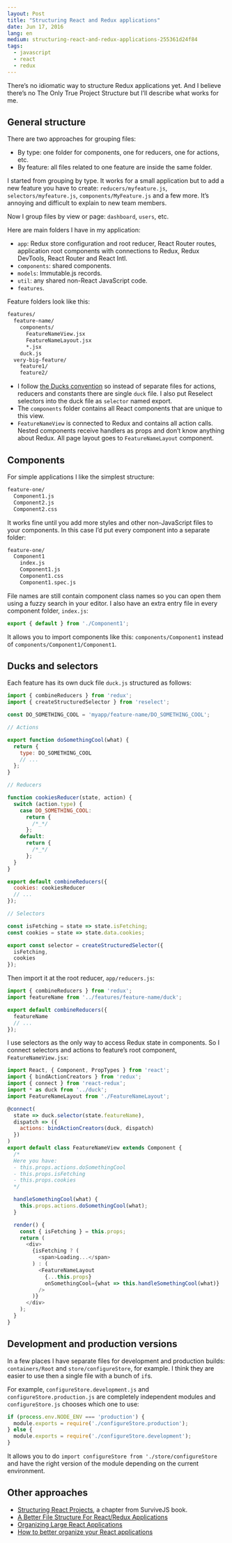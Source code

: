 ```yaml
---
layout: Post
title: "Structuring React and Redux applications"
date: Jun 17, 2016
lang: en
medium: structuring-react-and-redux-applications-255361d24f84
tags:
  - javascript
  - react
  - redux
---
```


There’s no idiomatic way to structure Redux applications yet. And I believe there’s no The Only True Project Structure but I’ll describe what works for me.

## General structure

There are two approaches for grouping files:

* By type: one folder for components, one for reducers, one for actions, etc.
* By feature: all files related to one feature are inside the same folder.

I started from grouping by type. It works for a small application but to add a new feature you have to create: `reducers/myfeature.js`, `selectors/myfeature.js`, `components/MyFeature.js` and a few more. It’s annoying and difficult to explain to new team members.

Now I group files by view or page: `dashboard`, `users`, etc.

Here are main folders I have in my application:

* `app`: Redux store configuration and root reducer, React Router routes, application root components with connections to Redux, Redux DevTools, React Router and React Intl.
* `components`: shared components.
* `models`: Immutable.js records.
* `util`: any shared non-React JavaScript code.
* `features`.

<!--more-->

Feature folders look like this:

```bash
features/
  feature-name/
    components/
      FeatureNameView.jsx
      FeatureNameLayout.jsx
      *.jsx
    duck.js
  very-big-feature/
    feature1/
    feature2/
```

* I follow [the Ducks convention](https://github.com/erikras/ducks-modular-redux) so instead of separate files for actions, reducers and constants there are single `duck` file. I also put Reselect selectors into the duck file as `selector` named export.
* The `components` folder contains all React components that are unique to this view.
* `FeatureNameView` is connected to Redux and contains all action calls. Nested components receive handlers as props and don’t know anything about Redux. All page layout goes to `FeatureNameLayout` component.

## Components

For simple applications I like the simplest structure:

```bash
feature-one/
  Component1.js
  Component2.js
  Component2.css
```

It works fine until you add more styles and other non-JavaScript files to your components. In this case I’d put every component into a separate folder:

```bash
feature-one/
  Component1
    index.js
    Component1.js
    Component1.css
    Component1.spec.js
```

File names are still contain component class names so you can open them using a fuzzy search in your editor. I also have an extra entry file in every component folder, `index.js`:

```javascript
export { default } from './Component1';
```

It allows you to import components like this: `components/Component1` instead of `components/Component1/Component1`.

## Ducks and selectors

Each feature has its own duck file `duck.js` structured as follows:

```javascript
import { combineReducers } from 'redux';
import { createStructuredSelector } from 'reselect';

const DO_SOMETHING_COOL = 'myapp/feature-name/DO_SOMETHING_COOL';

// Actions

export function doSomethingCool(what) {
  return {
    type: DO_SOMETHING_COOL
    // ...
  };
}

// Reducers

function cookiesReducer(state, action) {
  switch (action.type) {
    case DO_SOMETHING_COOL:
      return {
        /*_*/
      };
    default:
      return {
        /*_*/
      };
  }
}

export default combineReducers({
  cookies: cookiesReducer
  // ...
});

// Selectors

const isFetching = state => state.isFetching;
const cookies = state => state.data.cookies;

export const selector = createStructuredSelector({
  isFetching,
  cookies
});
```

Then import it at the root reducer, `app/reducers.js`:

```javascript
import { combineReducers } from 'redux';
import featureName from '../features/feature-name/duck';

export default combineReducers({
  featureName
  // ...
});
```

I use selectors as the only way to access Redux state in components. So I connect selectors and actions to feature’s root component, `FeatureNameView.jsx`:

```javascript
import React, { Component, PropTypes } from 'react';
import { bindActionCreators } from 'redux';
import { connect } from 'react-redux';
import * as duck from '../duck';
import FeatureNameLayout from './FeatureNameLayout';

@connect(
  state => duck.selector(state.featureName),
  dispatch => ({
    actions: bindActionCreators(duck, dispatch)
  })
)
export default class FeatureNameView extends Component {
  /*
  Here you have:
  - this.props.actions.doSomethingCool
  - this.props.isFetching
  - this.props.cookies
  */

  handleSomethingCool(what) {
    this.props.actions.doSomethingCool(what);
  }

  render() {
    const { isFetching } = this.props;
    return (
      <div>
        {isFetching ? (
          <span>Loading...</span>
        ) : (
          <FeatureNameLayout
            {...this.props}
            onSomethingCool={what => this.handleSomethingCool(what)}
          />
        )}
      </div>
    );
  }
}
```

## Development and production versions

In a few places I have separate files for development and production builds: `containers/Root` and `store/configureStore`, for example. I think they are easier to use then a single file with a bunch of `if`s.

For example, `configureStore.development.js` and `configureStore.production.js` are completely independent modules and `configureStore.js` chooses which one to use:

```javascript
if (process.env.NODE_ENV === 'production') {
  module.exports = require('./configureStore.production');
} else {
  module.exports = require('./configureStore.development');
}
```

It allows you to do `import configureStore from './store/configureStore` and have the right version of the module depending on the current environment.

## Other approaches

* [Structuring React Projects](https://survivejs.com/webpack_react/structuring_react_projects/), a chapter from SurviveJS book.
* [A Better File Structure For React/Redux Applications](https://marmelab.com/blog/2015/12/17/react-directory-structure.html)
* [Organizing Large React Applications](http://engineering.kapost.com/2016/01/organizing-large-react-applications/)
* [How to better organize your React applications](https://medium.com/@alexmngn/how-to-better-organize-your-react-applications-2fd3ea1920f1#.sbykc54ta)
